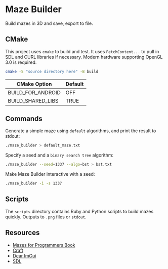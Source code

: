 # Maze Builder

Build mazes in 3D and save, export to file.

## CMake

This project uses `cmake` to build and test. It uses `FetchContent...` to pull in SDL and CURL libraries if necessary. Modern hardware supporting OpenGL 3.0 is required.

```sh
cmake -S "source directory here" -B build
```

| CMake Option | Default | 
|--------------|---------|
| BUILD_FOR_ANDROID | OFF |
| BUILD_SHARED_LIBS | TRUE |

## Commands

Generate a simple maze using `default` algorithms, and print the result to stdout:
```sh
./maze_builder > default_maze.txt
```

Specify a seed and a `binary search tree` algorithm:
```sh
./maze_builder --seed=1337 --algo=bst > bst.txt
```

Make Maze Builder interactive with a seed:
```sh
./maze_builder -i -s 1337
```

## Scripts

The `scripts` directory contains Ruby and Python scripts to build mazes quickly.
Outputs to `.png` files or `stdout`.

## Resources
 - [Mazes for Programmers Book](https://www.jamisbuck.org/mazes/)
 - [Craft](https://github.com/fogleman/Craft)
 - [Dear ImGui](https://github.com/ocornut/imgui)
 - [SDL](https://github.com/libsdl-org/SDL)
